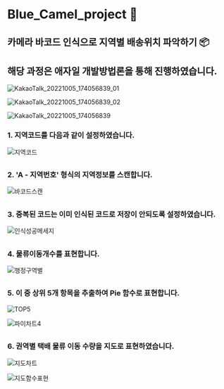 # Blue_Camel_project 🐫

## 카메라 바코드 인식으로 지역별 배송위치 파악하기 📦

## 해당 과정은 애자일 개발방법론을 통해 진행하였습니다.
![KakaoTalk_20221005_174056839_01](https://user-images.githubusercontent.com/109491199/195316452-30849254-c87b-466c-ab54-e3247f4017d8.jpg)

![KakaoTalk_20221005_174056839_02](https://user-images.githubusercontent.com/109491199/195316437-193eb410-7a54-4dec-b040-b003e459e105.jpg)

![KakaoTalk_20221005_174056839](https://user-images.githubusercontent.com/109491199/195316457-4468d6aa-e7cc-4d38-bd90-ac93edb2ab30.jpg)


### 1.  지역코드를 다음과 같이 설정하였습니다.

![지역코드](https://user-images.githubusercontent.com/109491199/195052649-ed5a64c2-ac36-4f6b-bb36-bb2c7c832c27.PNG)


##
### 2.  'A - 지역번호' 형식의 지역정보를 스캔합니다.

![바코드스캔](https://user-images.githubusercontent.com/109491199/195047133-a50fdf95-0f3a-4ae0-bed0-d17ed2070ff0.PNG)


##
### 3.  중복된 코드는 이미 인식된 코드로 저장이 안되도록 설정하였습니다.

![인식성공메세지](https://user-images.githubusercontent.com/109491199/195047227-3b0a6414-f744-4538-abfa-3d19168a373a.PNG)


##
### 4.  물류이동개수를 표현합니다.
![행정구역별](https://user-images.githubusercontent.com/109491199/195047922-69218685-243e-49d2-baf4-e7a014dda448.PNG)


##
### 5.  이 중 상위 5개 항목을 추출하여 Pie 함수로 표현합니다.
![TOP5](https://user-images.githubusercontent.com/109491199/195047986-4963c496-8c13-4021-8127-ba6ead3570ef.PNG)

![파이차트4](https://user-images.githubusercontent.com/109491199/195048081-b4570512-86f6-4baf-bd7a-a410299a54f1.PNG)



##
### 6.  권역별 택배 물류 이동 수량을 지도로 표현하였습니다.

![지도차트](https://user-images.githubusercontent.com/109491199/195051757-60f84f9d-1a97-485d-8abc-8fb5b00e7bf7.PNG)

![지도함수표현](https://user-images.githubusercontent.com/109491199/195051834-14321a42-b1fa-4f1f-afde-1e22fb4e5cff.PNG)










